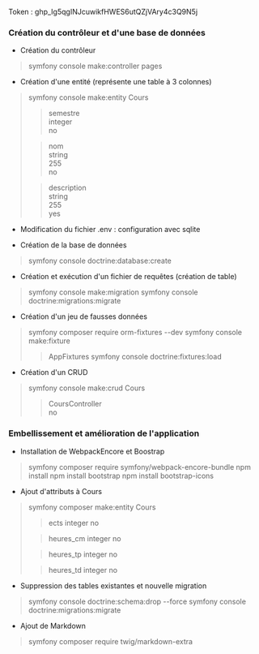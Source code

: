 Token :
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

### Création du contrôleur et d'une base de données

- Création du contrôleur
> symfony console make:controller pages

- Création d'une entité (représente une table à 3 colonnes)
> symfony console make:entity Cours  
> > semestre  
> > integer  
> > no  
> 
> > nom  
> > string  
> > 255  
> > no
> 
> > description  
> > string  
> > 255  
> > yes

- Modification du fichier .env : configuration avec sqlite

- Création de la base de données
> symfony console doctrine:database:create

- Création et exécution d'un fichier de requêtes (création de table)
> symfony console make:migration
> symfony console doctrine:migrations:migrate

- Création d'un jeu de fausses données
> symfony composer require orm-fixtures --dev
> symfony console make:fixture
> > AppFixtures
> symfony console doctrine:fixtures:load

- Création d'un CRUD
> symfony console make:crud Cours
> > CoursController  
> > no

### Embellissement et amélioration de l'application

- Installation de WebpackEncore et Boostrap
> symfony composer require symfony/webpack-encore-bundle 
> npm install 
> npm install bootstrap
> npm install bootstrap-icons

- Ajout d'attributs à Cours
>  symfony composer make:entity Cours
> > ects
> > integer
> > no
> 
> > heures_cm
> > integer
> > no
>
> > heures_tp
> > integer
> > no
> 
> > heures_td
> > integer
> > no

- Suppression des tables existantes et nouvelle migration
> symfony console doctrine:schema:drop --force 
> symfony console doctrine:migrations:migrate

- Ajout de Markdown
> symfony composer require twig/markdown-extra

